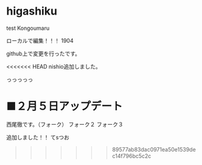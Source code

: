 # higashiku
test Kongoumaru


ローカルで編集！！！ 1904

github上で変更を行ったです。

<<<<<<< HEAD
nishio追加しました。

っっっっっ

■２月５日アップデート
=======
西尾徹です。（フォーク）
フォーク２
フォーク３


追加しました！！
てsつお
>>>>>>> 89577ab83dac0971ea50e1539dec14f796bc5c2c
